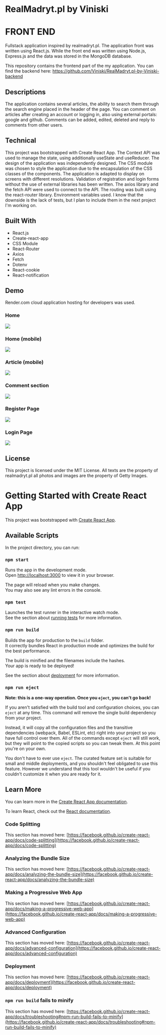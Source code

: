 # RealMadryt.pl by Viniski

# FRONT END

Fullstack application inspired by realmadryt.pl. The application front was written using React.js. While the front end was written using Node.js, Express.js and the data was stored in the MongoDB database.

This repository contains the frontend part of the my application. You can find the backend here: https://github.com/Viniski/RealMadryt.pl-by-Viniski-backend

## Descriptions

The application contains several articles, the ability to search them through the search engine placed in the header of the page. You can comment on articles after creating an account or logging in, also using external portals: google and github. Comments can be added, edited, deleted and reply to comments from other users.

## Technical

This project was bootstrapped with Create React App. The Context API was used to manage the state, using additionally useState and useReducer. The design of the application was independently designed. The CSS module was chosen to style the application due to the encapsulation of the CSS classes of the components. The application is adapted to display on screens with different resolutions. Validation of registration and login forms without the use of external libraries has been written. The axios library and the fetch API were used to connect to the API. The routing was built using the react-router library. Environment variables used. I know that the downside is the lack of tests, but I plan to include them in the next project I'm working on.

## Built With

- React.js
- Create-react-app
- CSS Module
- React-Router
- Axios
- Fetch
- Dotenv
- React-cookie
- React-notification

## Demo

Render.com cloud application hosting for developers was used.

### Home

![](screen-shot-home.png)

### Home (mobile)

![](screen-shot-home-mobile.png)

### Article (mobile)

![](screen-shot-article-mobile.png)

### Comment section

![](screen-shot-comment.png)

### Register Page

![](screen-shot-register.png)

### Login Page

![](screen-shot-login.png)

## License

This project is licensed under the MIT License.
All texts are the property of realmadryt.pl all photos and images are the property of Getty Images.

# Getting Started with Create React App

This project was bootstrapped with [Create React App](https://github.com/facebook/create-react-app).

## Available Scripts

In the project directory, you can run:

### `npm start`

Runs the app in the development mode.\
Open [http://localhost:3000](http://localhost:3000) to view it in your browser.

The page will reload when you make changes.\
You may also see any lint errors in the console.

### `npm test`

Launches the test runner in the interactive watch mode.\
See the section about [running tests](https://facebook.github.io/create-react-app/docs/running-tests) for more information.

### `npm run build`

Builds the app for production to the `build` folder.\
It correctly bundles React in production mode and optimizes the build for the best performance.

The build is minified and the filenames include the hashes.\
Your app is ready to be deployed!

See the section about [deployment](https://facebook.github.io/create-react-app/docs/deployment) for more information.

### `npm run eject`

**Note: this is a one-way operation. Once you `eject`, you can't go back!**

If you aren't satisfied with the build tool and configuration choices, you can `eject` at any time. This command will remove the single build dependency from your project.

Instead, it will copy all the configuration files and the transitive dependencies (webpack, Babel, ESLint, etc) right into your project so you have full control over them. All of the commands except `eject` will still work, but they will point to the copied scripts so you can tweak them. At this point you're on your own.

You don't have to ever use `eject`. The curated feature set is suitable for small and middle deployments, and you shouldn't feel obligated to use this feature. However we understand that this tool wouldn't be useful if you couldn't customize it when you are ready for it.

## Learn More

You can learn more in the [Create React App documentation](https://facebook.github.io/create-react-app/docs/getting-started).

To learn React, check out the [React documentation](https://reactjs.org/).

### Code Splitting

This section has moved here: [https://facebook.github.io/create-react-app/docs/code-splitting](https://facebook.github.io/create-react-app/docs/code-splitting)

### Analyzing the Bundle Size

This section has moved here: [https://facebook.github.io/create-react-app/docs/analyzing-the-bundle-size](https://facebook.github.io/create-react-app/docs/analyzing-the-bundle-size)

### Making a Progressive Web App

This section has moved here: [https://facebook.github.io/create-react-app/docs/making-a-progressive-web-app](https://facebook.github.io/create-react-app/docs/making-a-progressive-web-app)

### Advanced Configuration

This section has moved here: [https://facebook.github.io/create-react-app/docs/advanced-configuration](https://facebook.github.io/create-react-app/docs/advanced-configuration)

### Deployment

This section has moved here: [https://facebook.github.io/create-react-app/docs/deployment](https://facebook.github.io/create-react-app/docs/deployment)

### `npm run build` fails to minify

This section has moved here: [https://facebook.github.io/create-react-app/docs/troubleshooting#npm-run-build-fails-to-minify](https://facebook.github.io/create-react-app/docs/troubleshooting#npm-run-build-fails-to-minify)
